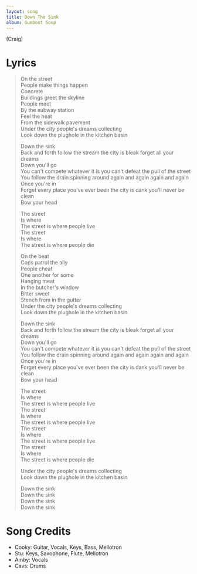 ```yaml
---
layout: song
title: Down The Sink
album: Gumboot Soup
---
```


(Craig)

# Lyrics

> On the street  
> People make things happen  
> Concrete  
> Buildings greet the skyline  
> People meet  
> By the subway station  
> Feel the heat  
> From the sidewalk pavement  
> Under the city people's dreams collecting  
> Look down the plughole in the kitchen basin  
>  
> Down the sink  
> Back and forth follow the stream the city is bleak forget all your dreams  
> Down you'll go  
> You can't compete whatever it is you can't defeat the pull of the street  
> You follow the drain spinning around again and again again and again  
> Once you're in  
> Forget every place you've ever been the city is dank you'll never be clean  
> Bow your head  
>  
> The street  
> Is where  
> The street is where people live  
> The street  
> Is where  
> The street is where people die  
>  
> On the beat  
> Cops patrol the ally  
> People cheat  
> One another for some  
> Hanging meat  
> In the butcher's window  
> Bitter sweet  
> Stench from in the gutter  
> Under the city people's dreams collecting  
> Look down the plughole in the kitchen basin  
>  
> Down the sink  
> Back and forth follow the stream the city is bleak forget all your dreams  
> Down you'll go  
> You can't compete whatever it is you can't defeat the pull of the street  
> You follow the drain spinning around again and again again and again  
> Once you're in  
> Forget every place you've ever been the city is dank you'll never be clean  
> Bow your head  
>  
> The street  
> Is where  
> The street is where people live  
> The street  
> Is where  
> The street is where people live  
> The street  
> Is where  
> The street is where people live  
> The street  
> Is where  
> The street is where people die  
>  
> Under the city people's dreams collecting  
> Look down the plughole in the kitchen basin  
>  
> Down the sink  
> Down the sink  
> Down the sink  
> Down the sink  

# Song Credits

* Cooky: Guitar, Vocals, Keys, Bass, Mellotron
* Stu: Keys, Saxophone, Flute, Mellotron
* Amby: Vocals
* Cavs: Drums
